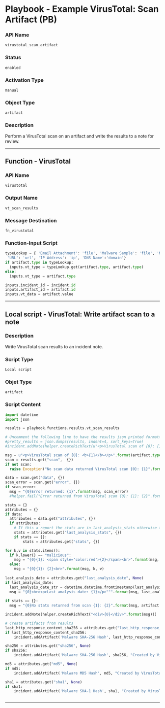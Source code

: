 <!--
    DO NOT MANUALLY EDIT THIS FILE
    THIS FILE IS AUTOMATICALLY GENERATED WITH resilient-sdk codegen
    Generated with resilient-sdk v49.0.4368
-->

# Playbook - Example VirusTotal: Scan Artifact (PB)

### API Name
`virustotal_scan_artifact`

### Status
`enabled`

### Activation Type
`manual`

### Object Type
`artifact`

### Description
Perform a VirusTotal scan on an artifact and write the results to a note for review.  


---
## Function - VirusTotal

### API Name
`virustotal`

### Output Name
`vt_scan_results`

### Message Destination
`fn_virustotal`

### Function-Input Script
```python
typeLookup = { 'Email Attachment': 'file', 'Malware Sample': 'file', 'Malware MD5 Hash': 'hash', 'Malware SHA-1 Hash': 'hash', 'Malware SHA-256 Hash': 'hash', 'Other File': 'file', 'RCF 822 Email Message Fife': 'file', 'File Name': 'filename',
 'URL': 'url', 'IP Address': 'ip', 'DNS Name':'domain'}
if artifact.type in typeLookup:
  inputs.vt_type = typeLookup.get(artifact.type, artifact.type)
else:
  inputs.vt_type = artifact.type

inputs.incident_id = incident.id
inputs.artifact_id = artifact.id
inputs.vt_data = artifact.value
```

---

## Local script - VirusTotal: Write artifact scan to a note

### Description
Write VirusTotal scan results to an incident note.

### Script Type
`Local script`

### Objet Type
`artifact`

### Script Content
```python
import datetime
import json

results = playbook.functions.results.vt_scan_results

# Uncomment the following line to have the results json printed formatted to a note.
#pretty_results = json.dumps(results, indent=4, sort_keys=True)
#incident.addNote(helper.createRichText(u"<p>VirusTotal scan of {0}: {1}</p><div>{2}</div>".format(artifact.type, artifact.value, pretty_results)))

msg = u"<p>VirusTotal scan of {0}: <b>{1}</b></p>".format(artifact.type, artifact.value)
scan = results.get("scan",  {})
if not scan:
  raise Exception("No scan data returned VirusTotal scan {0}: {1}".format(artifact.type, artifact.value))   

data = scan.get("data", {})
scan_error = scan.get("error", {})
if scan_error:
  msg = "{0}Error returned: {1}".format(msg, scan_error)
  #helper.fail("Error returned from VirusTotal scan {0}: {1}: {2}".format(artifact.type, artifact.value, scan_error))

stats = {}
attributes = {}
if data:
  attributes = data.get("attributes", {})
  if attributes:
    # If this a report the stats are in last_analysis_stats otherwise they are in stats
    stats = attributes.get("last_analysis_stats", {})
    if stats == {}:
	    stats = attributes.get("stats", {})

for k,v in stats.items():
  if k.lower() == "malicious":
    msg = "{0}{1}: <span style='color:red'>{2}</span><br>".format(msg, k, v)
  else:
    msg = "{0}{1}: {2}<br>".format(msg, k, v)
    
last_analysis_date = attributes.get("last_analysis_date", None)
if last_analysis_date:
  last_analysis_date_str = datetime.datetime.fromtimestamp(last_analysis_date).strftime('%Y-%b-%d %H:%M:%S')
  msg = "{0}<br><p>Last analysis date: {1}</p>""".format(msg, last_analysis_date_str)
    
if stats == {}:
  msg = "{0}No stats returned from scan {1}: {2}".format(msg, artifact.type, artifact.value)  

incident.addNote(helper.createRichText("<div>{0}</div>".format(msg)))

# Create artifacts from results
last_http_response_content_sha256 = attributes.get("last_http_response_content_sha256", None)
if last_http_response_content_sha256:
    incident.addArtifact('Malware SHA-256 Hash', last_http_response_content_sha256, "Created by VirusTotal scan of artifact type: {0} value: {1}".format(artifact.type, artifact.value))

sha256 = attributes.get("sha256", None) 
if sha256:
    incident.addArtifact('Malware SHA-256 Hash', sha256, "Created by VirusTotal scan of artifact type: {0} value: {1}".format(artifact.type, artifact.value))

md5 = attributes.get("md5", None)
if md5:
    incident.addArtifact('Malware MD5 Hash', md5, "Created by VirusTotal scan of artifact type: {0} value: {1}".format(artifact.type, artifact.value))

sha1 = attributes.get("sha1", None)
if sha1:
    incident.addArtifact('Malware SHA-1 Hash', sha1, "Created by VirusTotal scan of artifact type: {0} value: {1}".format(artifact.type, artifact.value))
    
```

---

